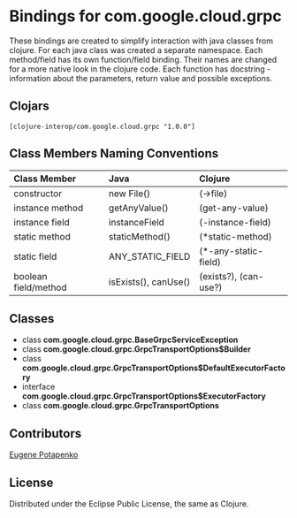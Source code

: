 # Bindings for com.google.cloud.grpc

These bindings are created to simplify interaction with java classes from clojure.
For each java class was created a separate namespace.
Each method/field has its own function/field binding.
Their names are changed for a more native look in the clojure code. Each function has docstring - information about the parameters, return value and possible exceptions.

## Clojars

```
[clojure-interop/com.google.cloud.grpc "1.0.0"]
```

## Class Members Naming Conventions

| Class Member | Java | Clojure |
|:--|:--|:--|
| constructor | new File() | (->file) |
| instance method | getAnyValue() | (get-any-value) |
| instance field | instanceField | (-instance-field) |
| static method | staticMethod() | (*static-method) |
| static field | ANY_STATIC_FIELD | (*-any-static-field) |
| boolean field/method | isExists(), canUse() | (exists?), (can-use?) |

## Classes

- class **com.google.cloud.grpc.BaseGrpcServiceException**
- class **com.google.cloud.grpc.GrpcTransportOptions$Builder**
- class **com.google.cloud.grpc.GrpcTransportOptions$DefaultExecutorFactory**
- interface **com.google.cloud.grpc.GrpcTransportOptions$ExecutorFactory**
- class **com.google.cloud.grpc.GrpcTransportOptions**

## Contributors

[Eugene Potapenko](https://github.com/potapenko/)

## License

Distributed under the Eclipse Public License, the same as Clojure.
